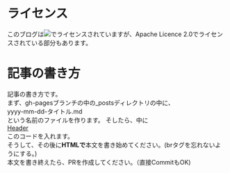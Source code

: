<h1>ライセンス</h1>
<p>
このブログは<img src="https://licensebuttons.net/l/by-nc-sa/4.0/80x15.png">でライセンスされていますが、Apache Licence 2.0でライセンスされている部分もあります。<br>
</p>
<h1>記事の書き方</h1>
<p>
記事の書き方です。<br>
まず、gh-pagesブランチの中の_postsディレクトリの中に、<br>
yyyy-mm-dd-タイトル.md<br>
という名前のファイルを作ります。
そしたら、中に<br>
<a href="https://gist.githubusercontent.com/okaits/5cd3c2155e5e9bb7ad611153fe9facea/raw/6ff4266167c3520b7a73122d9c8f62f34cf69818/Blog%2520header.md">Header</a><br>
このコードを入れます。<br>
そうして、その後に<b>HTMLで</b>本文を書き始めてください。(brタグを忘れないようにする。)<br>
本文を書き終えたら、PRを作成してください。（直接CommitもOK)<br>
</p>


<br>
